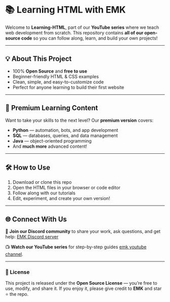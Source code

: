 
# 📚 Learning HTML with EMK

Welcome to **Learning-HTML**, part of our **YouTube series** where we teach web development from scratch.
This repository contains **all of our open-source code** so you can follow along, learn, and build your own projects!

---

## 💡 About This Project

* 100% **Open Source** and **free to use**
* Beginner-friendly HTML & CSS examples
* Clean, simple, and easy-to-customize code
* Perfect for anyone learning to build their first website

---

## 💎 Premium Learning Content

Want to take your skills to the next level?
Our **premium version** covers:

* **Python** — automation, bots, and app development
* **SQL** — databases, queries, and data management
* **Java** — object-oriented programming
* And **much more** advanced content!

---

## 🛠 How to Use

1. Download or clone this repo
2. Open the HTML files in your browser or code editor
3. Follow along with our tutorials
4. Edit, experiment, and create your own version!

---

## 🌐 Connect With Us

💬 **Join our Discord community** to share your work, ask questions, and get help:
[EMK Discord server](https://discord.gg/YJrnKzwKuD)

📺 **Watch our YouTube series** for step-by-step guides [emk youtube channel](https://www.youtube.com/@emkinc).

---

### 📜 License

This project is released under the **Open Source License** — you’re free to use, modify, and share it.
If you enjoy it, please give credit to **EMK** and star ⭐ the repo.


